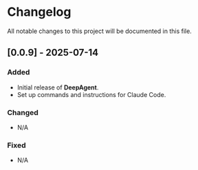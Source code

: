 # Changelog

All notable changes to this project will be documented in this file.

## [0.0.9] - 2025-07-14

### Added
- Initial release of **DeepAgent**.
- Set up commands and instructions for Claude Code.

### Changed
- N/A

### Fixed
- N/A